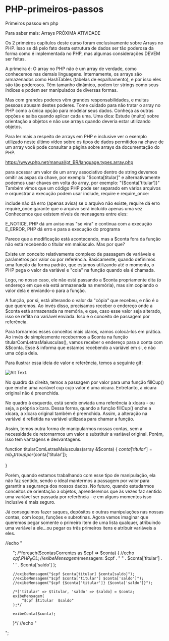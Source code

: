 # PHP-primeiros-passos
Primeiros passou em php

Para saber mais: Arrays
PRÓXIMA ATIVIDADE

Os 2 primeiros capítulos deste curso foram exclusivamente sobre Arrays no PHP. Isso se dá pelo fato desta estrutura de dados ser tão poderosa da forma como é implementada no PHP, mas algumas considerações DEVEM ser feitas.

A primeira é: O array no PHP não é um array de verdade, como conhecemos nas demais linguagens. Internamente, os arrays são armazenados como HashTables (tabelas de espalhamento), e por isso eles são tão poderosos. Têm tamanho dinâmico, podem ter strings como seus índices e podem ser manipulados de diversas formas.

Mas com grandes poderes vêm grandes responsabilidades, e muitas pessoas abusam destes poderes. Tome cuidado para não tratar o array no PHP como a única opção para modelar seus dados. Conheça as outras opções e saiba quando aplicar cada uma. Uma dica: Estude (muito) sobre orientação a objetos e não use arrays quando deveria estar utilizando objetos.

Para ler mais a respeito de arrays em PHP e inclusive ver o exemplo utilizado neste último vídeo sobre os tipos de dados permitidos na chave de um array você pode consultar a página sobre arrays da documentação do PHP.

https://www.php.net/manual/pt_BR/language.types.array.php

para acessar um valor de um array associativo dentro de string devemos omitir as aspas da chave, por exemplo "$conta[titular]"
e alternativamente podemos usar chaves em volta do array, por exemplo: "{$conta['titular']}"
Também vimos que um código PHP pode ser separado em vários arquivos e orquestrar a execução podem usar include, require e require_once:

include não dá erro (apenas avisa) se o arquivo não existe, require dá erro
require_once garante que o arquivo será incluído apenas uma vez
Conhecemos que existem níveis de mensagens entre eles:

E_NOTICE, PHP dá um aviso mas "se vira" e continua com a execução
E_ERROR, PHP dá erro e para a execução do programa

Parece que a modificação está acontecendo, mas a $conta fora da função não está recebendo o titular em maiúsculo. Mas por que?

Existe um conceito relativamente complexo de passagem de variáveis e parâmetros por valor ou por referência. Basicamente, quando definimos uma função da forma padrão, que estamos utilizando até o momento, o PHP pega o valor da variável e "cola" na função quando ela é chamada.

Logo, no nosso caso, ele não está passando a $conta propriamente dita (o endereço em que ela está armazenada na memória), mas sim copiando o valor dela e enviando-o para a função.

A função, por si, está alterando o valor da "cópia" que recebeu, e não é o que queremos. Ao invés disso, precisamos receber o endereço onde a $conta está armazenada na memória, e que, caso esse valor seja alterado, isso se reflita na variável enviada. Isso é o conceito de passagem por referência.

Para tornarmos esses conceitos mais claros, vamos colocá-los em prática. Ao invés de simplesmente recebermos a $conta na função titularComLetrasMaiusculas(), vamos receber o endereço para a conta com &$conta. Esse & informa que estamos recebendo a variável em si, e não uma cópia dela.

Para ilustrar essa ideia de valor e referência, temos a seguinte gif:

![Alt Text](https://www.mathwarehouse.com/programming/images/pass-by-reference-vs-pass-by-value-animation.gif).

No quadro da direita, temos a passagem por valor para uma função fillCup() que enche uma variável cup cujo valor é uma xícara. Entretanto, a xícara original não é preenchida.

No quadro à esquerda, está sendo enviada uma referência à xícara - ou seja, a própria xícara. Dessa forma, quando a função fillCup() enche a xícara, a xícara original também é preenchida. Assim, a alteração na variável é refletida na variável utilizada para chamar a função.

Assim, temos outra forma de manipularmos nossas contas, sem a necessidade de retornarmos um valor e substituir a variável original. Porém, isso tem vantagens e desvantagens.

function titularComLetrasMaiusculas(array &$conta)
{
    $conta['titular'] = mb_strtoupper($conta['titular']);

}

Porém, quando estamos trabalhando com esse tipo de manipulação, ela não faz sentido, sendo o ideal mantermos a passagem por valor para garantir a segurança dos nossos dados. No futuro, quando estudarmos conceitos de orientação a objetos, aprenderemos que às vezes faz sentido uma variável ser passada por referência - e em alguns momentos isso inclusive é mais seguro.

Já conseguimos fazer saques, depósitos e outras manipulações nas nossas contas, com loops, funções e subrotinas. Agora vamos imaginar que queremos pegar somente o primeiro item de uma lista qualquer, atribuindo uma variável a ele...ou pegar os três primeiros itens e atribuir variáveis a eles.

//echo "<ul>";
/*foreach($contasCorrentes as $cpf => $conta) {
    //echo $cpf . PHP_EOL;
    //exibeMensagem($mensagem: $cpf . " " . $conta['titular'] . ' ' . $conta['saldo'] );

    //exibeMensagem("$cpf $conta[titular] $conta[saldo]");
    //exibeMensagem("$cpf $conta['titular'] $conta['saldo']");
    //exibeMensagem("$cpf {$conta['titular']} {$conta['saldo']}");

    /*['titular' => $titular, 'saldo' => $saldo] = $conta;
    exibeMensagem(
        "$cpf $titular  $saldo"
    );*/

    exibeConta($conta);

}*/
//echo "</ul>";